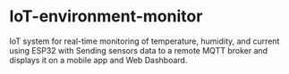 # IoT-environment-monitor
IoT system for real-time monitoring of temperature, humidity, and current using ESP32 with Sending sensors data to a remote MQTT broker and displays it on a mobile app and Web Dashboard.
